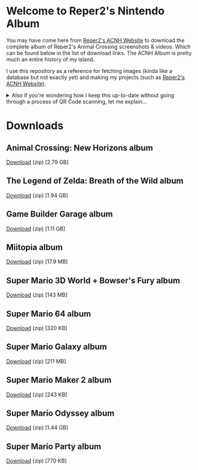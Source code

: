 # Welcome to Reper2's Nintendo Album

You may have come here from [Reper2's ACNH Website](/acnh) to download the complete album of Reper2's Animal Crossing screenshots & videos. Which can be found below in the list of download links. The ACNH Album is pretty much an entire history of my island.

I use this repository as a reference for fetching images (kinda like a database but not exactly yet) and making my projects (such as [Reper2's ACNH Website](/acnh)).

<details>
    <summary>Also if you're wondering how I keep this up-to-date without going through a process of QR Code scanning, let me explain...</summary>
    After I've finished up whatever game I'm playing (or was playing) on my Switch, I close the game and (properly) power off the Switch. Then, I open the SD Card hatch on the back of the Switch and take out the MicroSD Card. Using a special type of USB-C (that doesn't store data) which has a SD and MicroSD Card input on the side, I insert the MicroSD Card from my Switch and plug the USB-C into the Thunderbolt port of my computer. I then load the USB Drive that has the MicroSD inserted in File Explorer and navigate to [D:\Nintendo\Album](D:\Nintendo\Album) (D is the drive letter unless D is already taken), which is where my entire Nintendo album is located. Obviously acnh is not the only thing in my album, I do take captures in other games sometimes too. After I copy+paste everything from the drive over to this folder, I have to filter out all the non-acnh content (manually) as this is just an album for acnh. When I update this, I add the new photos/videos 1 day after they were taken in case I take more in that day. I only copy+paste the folder with the new photos/videos as it would be inefficient to do it any other way.
</details>

# Downloads
## Animal Crossing: New Horizons album
[Download](https://github.com/Reper2/nintendo-album/archive/refs/heads/acnh.zip) (zip) [2.79 GB]

## The Legend of Zelda: Breath of the Wild album
[Download](https://github.com/Reper2/nintendo-album/archive/refs/heads/botw.zip) (zip) [1.94 GB]

## Game Builder Garage album
[Download](https://github.com/Reper2/nintendo-album/archive/refs/heads/gbg.zip) (zip) [1.11 GB]

## Miitopia album
[Download](https://github.com/Reper2/nintendo-album/archive/refs/heads/miitopia.zip) (zip) [17.9 MB]

## Super Mario 3D World + Bowser's Fury album
[Download](https://github.com/Reper2/nintendo-album/archive/refs/heads/sm3dw_bf.zip) (zip) [143 MB]

## Super Mario 64 album
[Download](https://github.com/Reper2/nintendo-album/archive/refs/heads/sm64.zip) (zip) [320 KB]

## Super Mario Galaxy album
[Download](https://github.com/Reper2/nintendo-album/archive/refs/heads/smg.zip) (zip) [211 MB]

## Super Mario Maker 2 album
[Download](https://github.com/Reper2/nintendo-album/archive/refs/heads/smm2.zip) (zip) [243 KB]

## Super Mario Odyssey album
[Download](https://github.com/Reper2/nintendo-album/archive/refs/heads/smo.zip) (zip) [1.44 GB]

## Super Mario Party album
[Download](https://github.com/Reper2/nintendo-album/archive/refs/heads/smp.zip) (zip) [770 KB]
